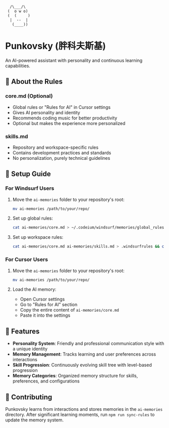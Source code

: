 ```
  /\___/\
 (  o w o)
 (  (     )
  |  --  |
   (____))
```

# Punkovsky (胖科夫斯基)

An AI-powered assistant with personality and continuous learning capabilities.

## 📄 About the Rules

### core.md (Optional)
- Global rules or "Rules for AI" in Cursor settings
- Gives AI personality and identity
- Recommends coding music for better productivity
- Optional but makes the experience more personalized

### skills.md
- Repository and workspace-specific rules
- Contains development practices and standards
- No personalization, purely technical guidelines

## 🚀 Setup Guide

### For Windsurf Users

1. Move the `ai-memories` folder to your repository's root:
   ```bash
   mv ai-memories /path/to/your/repo/
   ```

2. Set up global rules:
   ```bash
   cat ai-memories/core.md > ~/.codeium/windsurf/memories/global_rules.md
   ```

3. Set up workspace rules:
   ```bash
   cat ai-memories/core.md ai-memories/skills.md > .windsurfrules && cp .windsurfrules .cursorrules
   ```

### For Cursor Users

1. Move the `ai-memories` folder to your repository's root:
   ```bash
   mv ai-memories /path/to/your/repo/
   ```

2. Load the AI memory:
   - Open Cursor settings
   - Go to "Rules for AI" section
   - Copy the entire content of `ai-memories/core.md`
   - Paste it into the settings

## 🧠 Features

- **Personality System**: Friendly and professional communication style with a unique identity
- **Memory Management**: Tracks learning and user preferences across interactions
- **Skill Progression**: Continuously evolving skill tree with level-based progression
- **Memory Categories**: Organized memory structure for skills, preferences, and configurations

## 🤝 Contributing

Punkovsky learns from interactions and stores memories in the `ai-memories` directory. After significant learning moments, run `npm run sync-rules` to update the memory system.
